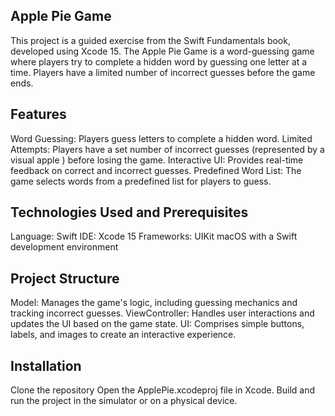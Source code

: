 ## Apple Pie Game
This project is a guided exercise from the Swift Fundamentals book, developed using Xcode 15. The Apple Pie Game is a word-guessing game where players try to complete a hidden word by guessing one letter at a time. Players have a limited number of incorrect guesses before the game ends.

## **Features**

Word Guessing: Players guess letters to complete a hidden word.
Limited Attempts: Players have a set number of incorrect guesses (represented by a visual apple ) before losing the game.
Interactive UI: Provides real-time feedback on correct and incorrect guesses.
Predefined Word List: The game selects words from a predefined list for players to guess.

## **Technologies Used and Prerequisites**

Language: Swift
IDE: Xcode 15
Frameworks: UIKit
macOS with a Swift development environment

## **Project Structure**

Model: Manages the game's logic, including guessing mechanics and tracking incorrect guesses.
ViewController: Handles user interactions and updates the UI based on the game state.
UI: Comprises simple buttons, labels, and images to create an interactive experience.

## **Installation**

Clone the repository
Open the ApplePie.xcodeproj file in Xcode.
Build and run the project in the simulator or on a physical device.
